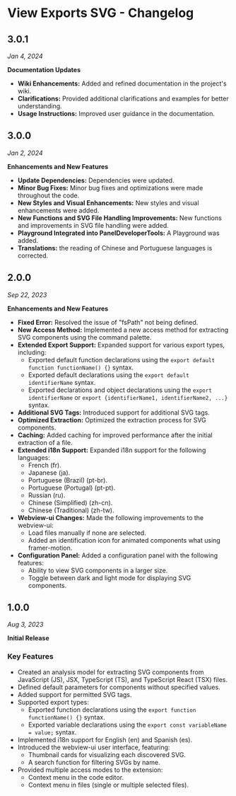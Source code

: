 # View Exports SVG - Changelog

## 3.0.1

_Jan 4, 2024_

**Documentation Updates**

- **Wiki Enhancements:** Added and refined documentation in the project's wiki.
- **Clarifications:** Provided additional clarifications and examples for better understanding.
- **Usage Instructions:** Improved user guidance in the documentation.

## 3.0.0

_Jan 2, 2024_

**Enhancements and New Features**

- **Update Dependencies:** Dependencies were updated.
- **Minor Bug Fixes:** Minor bug fixes and optimizations were made throughout the code.
- **New Styles and Visual Enhancements:** New styles and visual enhancements were added.
- **New Functions and SVG File Handling Improvements:** New functions and improvements in SVG file handling were added.
- **Playground Integrated into PanelDeveloperTools:** A Playground was added.
- **Translations:** the reading of Chinese and Portuguese languages is corrected.

## 2.0.0

_Sep 22, 2023_

**Enhancements and New Features**

- **Fixed Error:** Resolved the issue of "fsPath" not being defined.
- **New Access Method:** Implemented a new access method for extracting SVG components using the command palette.
- **Extended Export Support:** Expanded support for various export types, including:
  - Exported default function declarations using the `export default function functionName() {}` syntax.
  - Exported default declarations using the `export default identifierName` syntax.
  - Exported declarations and object declarations using the `export identifierName` or `export {identifierName1, identifierName2, ...}` syntax.
- **Additional SVG Tags:** Introduced support for additional SVG tags.
- **Optimized Extraction:** Optimized the extraction process for SVG components.
- **Caching:** Added caching for improved performance after the initial extraction of a file.
- **Extended i18n Support:** Expanded i18n support for the following languages:
  - French (fr).
  - Japanese (ja).
  - Portuguese (Brazil) (pt-br).
  - Portuguese (Portugal) (pt-pt).
  - Russian (ru).
  - Chinese (Simplified) (zh-cn).
  - Chinese (Traditional) (zh-tw).
- **Webview-ui Changes:** Made the following improvements to the webview-ui:
  - Load files manually if none are selected.
  - Added an identification icon for animated components what using framer-motion.
- **Configuration Panel:** Added a configuration panel with the following features:
  - Ability to view SVG components in a larger size.
  - Toggle between dark and light mode for displaying SVG components.

## 1.0.0

_Aug 3, 2023_

**Initial Release**

### Key Features

- Created an analysis model for extracting SVG components from JavaScript (JS), JSX, TypeScript (TS), and TypeScript React (TSX) files.
- Defined default parameters for components without specified values.
- Added support for permitted SVG tags.
- Supported export types:
  - Exported function declarations using the `export function functionName() {}` syntax.
  - Exported variable declarations using the `export const variableName = value;` syntax.
- Implemented i18n support for English (en) and Spanish (es).
- Introduced the webview-ui user interface, featuring:
  - Thumbnail cards for visualizing each discovered SVG.
  - A search function for filtering SVGs by name.
- Provided multiple access modes to the extension:
  - Context menu in the code editor.
  - Context menu in files (single or multiple selected files).
